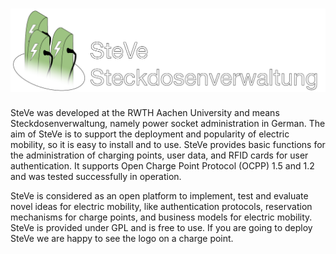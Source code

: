 ![SteVe](src/main/webapp/logo.png)
=====

SteVe was developed at the RWTH Aachen University and means Steckdosenverwaltung, namely power socket administration in German. The aim of SteVe is to support the deployment and popularity of electric mobility, so it is easy to install and to use. SteVe provides basic functions for the administration of charging points, user data, and RFID cards for user authentication. It supports Open Charge Point Protocol (OCPP) 1.5 and 1.2 and was tested successfully in operation.

SteVe is considered as an open platform to implement, test and evaluate novel ideas for electric mobility, like authentication protocols, reservation mechanisms for charge points, and business models for electric mobility. SteVe is provided under GPL and is free to use. If you are going to deploy SteVe we are happy to see the logo on a charge point.


